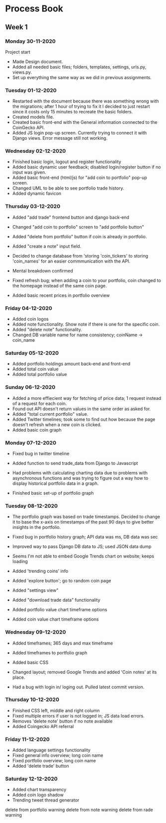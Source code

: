 # Process Book
## Week 1
### Monday 30-11-2020
Project start
- Made Design document.
- Added all needed basic files; folders, templates, settings, urls.py, views.py.
- Set up everything the same way as we did in previous assignments.

### Tuesday 01-12-2020
- Restarted with the document because there was something wrong with the migrations; after 1 hour of trying to fix it I decided to just restart since it costs only 15 minutes to recreate the basic folders.
- Created models file.
- Created basic front-end with the General information connected to the CoinGecko API. 
- Added JS login pop-up screen. Currently trying to connect it with Django views. Error message still not working. 

### Wednesday 02-12-2020
- Finished basic login, logout and register functionality
- Added basic dynamic user feedback; disabled login/register button if no input was given.
- Added basic front-end (html/js) for "add coin to portfolio" pop-up screen.
- Changed UML to be able to see portfolio trade history.
- Added dynamic favicon

### Thursday 03-12-2020
- Added "add trade" frontend button and django back-end
- Changed "add coin to portfolio" screen to "add portfolio button"
- Added "delete from portfolio" button if coin is already in portfolio. 
- Added "create a note" input field.

- Decided to change database from 'storing 'coin_tickers' to storing 'coin_names' for an easier commmunication with the API.
- Mental breakdown confirmed
- Fixed refresh bug; when adding a coin to your portfolio, coin changed to the homepage instead of the same coin page.
- Added basic recent prices in portfolio overview

### Friday 04-12-2020
- Added coin logos
- Added note functionality. Show note if there is one for the specific coin.
- Added "delete note" functionality.
- Changed DB variable name for name consistency; coinName -> coin_name

### Saturday 05-12-2020
- Added portfolio holdings amount back-end and front-end
- Added total coin value
- Added total portfolio value

### Sunday 06-12-2020
- Added a more effiecient way for fetching of price data; 1 request instead of a request for each coin.
- Found out API doesn't return values in the same order as asked for.
- Added "total current portfolio" value.
- Added Twitter timelines; took some to find out how because the page doesn't refresh when a new coin is clicked.
- Added basic coin graph

### Monday 07-12-2020
- Fixed bug in twitter timeline
- Added function to send trade_data from Django to Javascript

- Had problems with calculating charting data due to problems with asynchronous functions and was trying to figure out a way how to display historical portfolio data in a graph.
- Finished basic set-up of portfolio graph

### Tuesday 08-12-2020
- The portfolio graph was based on trade timestamps. Decided to change it to base the x-axis on timestamps of the past 90 days to give better insights in the portfolio.
- Fixed bug in portfolio history graph; API data was ms, DB data was sec
- Improved way to pass Django DB data to JS; used JSON data dump 

- Seems I'm not able to embed Google Trends chart on website; keeps loading

- Added 'trending coins' info
- Added 'explore button'; go to random coin page
- Added "settings view"
- Added "download trade data" functionality
- Added portfolio value chart timeframe options
- Added coin value chart timeframe options

### Wednesday 09-12-2020
- Added timeframes; 365 days and max timeframe
- Added timeframes to portfolio graph
- Added basic CSS
- Changed layout; removed Google Trends and added 'Coin notes' at its place.

- Had a bug with login in/ loging out. Pulled latest commit version.

### Thursday 10-12-2020
- Finished CSS left, middle and right column
- Fixed multiple errors if user is not logged in; JS data load errors.
- Removes 'delete note' button if no note available 
- Added Coingecko API referral

### Friday 11-12-2020
- Added language settings functionality
- Fixed general info overview; long coin name
- Fixed portfolio overview; long coin name
- Added 'delete trade' button

### Saturday 12-12-2020
- Added chart transparency
- Added coin logo shadow
- Trending tweet thread generator

delete from portfolio warning
delete from note warning
delete from rade warning

